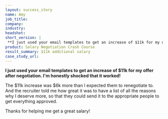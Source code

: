 ```yaml
---
layout: success_story
name: Amy
job_title: 
company: 
industry: 
headshot: 
short_version: |
 **I just used your email templates to get an increase of $11k for my offer after negotiation. I'm honestly shocked that it worked!**
product: Salary Negotiation Crash Course
result_summary: $11k additional salary
case_study_url: 
---
```


**I just used your email templates to get an increase of $11k for my offer after negotiation. I'm honestly shocked that it worked!**

The $11k increase was $6k more than I expected them to renegotiate to. And the recruiter told me how great it was to have a list of all the reasons why I deserve more, so that they could send it to the appropriate people to get everything approved.

Thanks for helping me get a great salary!